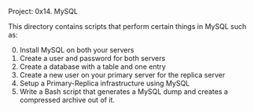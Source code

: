 Project: 0x14. MySQL

This directory contains scripts that perform certain things in MySQL such as:

  0. Install MySQL on both your servers
  1. Create a user and password for both servers
  2. Create a database with a table and one entry
  3. Create a new user on your primary server for the replica server
  4. Setup a Primary-Replica infrastructure using MySQL
  5. Write a Bash script that generates a MySQL dump and creates a compressed archive out of it.
